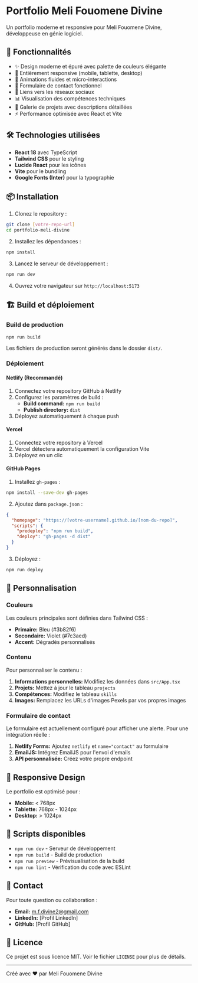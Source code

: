 # Portfolio Meli Fouomene Divine

Un portfolio moderne et responsive pour Meli Fouomene Divine, développeuse en génie logiciel.

## 🚀 Fonctionnalités

- ✨ Design moderne et épuré avec palette de couleurs élégante
- 📱 Entièrement responsive (mobile, tablette, desktop)
- 🎨 Animations fluides et micro-interactions
- 📝 Formulaire de contact fonctionnel
- 🔗 Liens vers les réseaux sociaux
- 📊 Visualisation des compétences techniques
- 🎯 Galerie de projets avec descriptions détaillées
- ⚡ Performance optimisée avec React et Vite

## 🛠 Technologies utilisées

- **React 18** avec TypeScript
- **Tailwind CSS** pour le styling
- **Lucide React** pour les icônes
- **Vite** pour le bundling
- **Google Fonts (Inter)** pour la typographie

## 📦 Installation

1. Clonez le repository :
```bash
git clone [votre-repo-url]
cd portfolio-meli-divine
```

2. Installez les dépendances :
```bash
npm install
```

3. Lancez le serveur de développement :
```bash
npm run dev
```

4. Ouvrez votre navigateur sur `http://localhost:5173`

## 🏗 Build et déploiement

### Build de production

```bash
npm run build
```

Les fichiers de production seront générés dans le dossier `dist/`.

### Déploiement

#### Netlify (Recommandé)

1. Connectez votre repository GitHub à Netlify
2. Configurez les paramètres de build :
   - **Build command:** `npm run build`
   - **Publish directory:** `dist`
3. Déployez automatiquement à chaque push

#### Vercel

1. Connectez votre repository à Vercel
2. Vercel détectera automatiquement la configuration Vite
3. Déployez en un clic

#### GitHub Pages

1. Installez `gh-pages` :
```bash
npm install --save-dev gh-pages
```

2. Ajoutez dans `package.json` :
```json
{
  "homepage": "https://[votre-username].github.io/[nom-du-repo]",
  "scripts": {
    "predeploy": "npm run build",
    "deploy": "gh-pages -d dist"
  }
}
```

3. Déployez :
```bash
npm run deploy
```

## 🎨 Personnalisation

### Couleurs

Les couleurs principales sont définies dans Tailwind CSS :
- **Primaire:** Bleu (#3b82f6)
- **Secondaire:** Violet (#7c3aed)
- **Accent:** Dégradés personnalisés

### Contenu

Pour personnaliser le contenu :

1. **Informations personnelles:** Modifiez les données dans `src/App.tsx`
2. **Projets:** Mettez à jour le tableau `projects`
3. **Compétences:** Modifiez le tableau `skills`
4. **Images:** Remplacez les URLs d'images Pexels par vos propres images

### Formulaire de contact

Le formulaire est actuellement configuré pour afficher une alerte. Pour une intégration réelle :

1. **Netlify Forms:** Ajoutez `netlify` et `name="contact"` au formulaire
2. **EmailJS:** Intégrez EmailJS pour l'envoi d'emails
3. **API personnalisée:** Créez votre propre endpoint

## 📱 Responsive Design

Le portfolio est optimisé pour :
- **Mobile:** < 768px
- **Tablette:** 768px - 1024px
- **Desktop:** > 1024px

## 🔧 Scripts disponibles

- `npm run dev` - Serveur de développement
- `npm run build` - Build de production
- `npm run preview` - Prévisualisation de la build
- `npm run lint` - Vérification du code avec ESLint

## 📧 Contact

Pour toute question ou collaboration :
- **Email:** m.f.divine2@gmail.com
- **LinkedIn:** [Profil LinkedIn]
- **GitHub:** [Profil GitHub]

## 📄 Licence

Ce projet est sous licence MIT. Voir le fichier `LICENSE` pour plus de détails.

---

Créé avec ❤️ par Meli Fouomene Divine